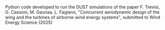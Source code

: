 Python code developed to run the DUST simulations of the paper 
F. Trevisi, G. Cassoni, M. Gaunaa, L. Fagiano, "Concurrent aerodynamic design of the wing and the turbines of airborne wind energy systems", submitted to Wind Energy Science (2025)
